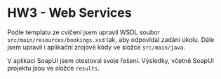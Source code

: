 # HW3 - Web Services

Podle templatu ze cvičení jsem upravil WSDL soubor `src/main/resources/bookings.xsd` tak, aby odpovídal zadání úkolu. Dále jsem upravil i aplikační zrojové kódy ve složce `src/main/java`.

V aplikaci SoapUI jsem otestoval svoje řešení. Výsledky, včetně SoapUI projektu jsou ve složce `results`.
